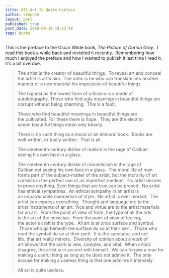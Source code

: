 ```yaml
---
title: All Art Is Quite Useless
author: stephen
layout: post
published: true
post_date: 2010-09-10 10:13:48
tags: Quote
---
```

This is the preface to the Oscar Wilde book, <em>The Picture of Dorian Gray</em>.  I read this book a while back and revisited it recently.  Remembering how much I enjoyed the preface and how I wanted to publish it last time I read it, it's a bit overdue.
<blockquote>The artist is the creator of beautiful things.  To reveal art and conceal the artist is art's aim.  The critic is he who can translate into another manner or a new material his impression of beautiful things.

The highest as the lowest form of criticism is a mode of autobiography. Those who find ugly meanings in beautiful things are corrupt without being charming.  This is a fault.

Those who find beautiful meanings in beautiful things are the cultivated. For these there is hope.  They are the elect to whom beautiful things mean only beauty.

There is no such thing as a moral or an immoral book.  Books are well written, or badly written.  That is all.

The nineteenth century dislike of realism is the rage of Caliban seeing his own face in a glass.

The nineteenth century dislike of romanticism is the rage of Caliban not seeing his own face in a glass.  The moral life of man forms part of the subject-matter of the artist, but the morality of art consists in the perfect use of an imperfect medium.  No artist desires to prove anything. Even things that are true can be proved.  No artist has ethical sympathies.  An ethical sympathy in an artist is an unpardonable mannerism of style.  No artist is ever morbid.  The artist can express everything.  Thought and language are to the artist instruments of an art. Vice and virtue are to the artist materials for an art.  From the point of view of form, the type of all the arts is the art of the musician.  From the point of view of feeling, the actor's craft is the type.  All art is at once surface and symbol.  Those who go beneath the surface do so at their peril.  Those who read the symbol do so at their peril.  It is the spectator, and not life, that art really mirrors.  Diversity of opinion about a work of art shows that the work is new, complex, and vital.  When critics disagree, the artist is in accord with himself.  We can forgive a man for making a useful thing as long as he does not admire it.  The only excuse for making a useless thing is that one admires it intensely.

All art is quite useless.</blockquote>

